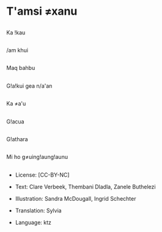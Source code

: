 # T'amsi ≠xanu

##
Ka !kau

##
/am khui

##
Maq bahbu

##
G!a!kui gea n/a'an

##
Ka ≠a'u

##
G!acua

##
G!athara

##
Mi ho g≠uing!aung!aunu

##
* License: [CC-BY-NC]
* Text: Clare Verbeek, Thembani Dladla, Zanele Buthelezi
* Illustration: Sandra McDougall, Ingrid Schechter
* Translation: Sylvia

* Language: ktz
